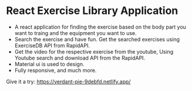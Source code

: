 # React Exercise Library Application

- A react application for finding the exercise based on the body part you want to traing and the equipment you want to use.
- Search the exercise and have fun. Get the searched exercises using ExerciseDB API from RapidAPI.
- Get the video for the respective exercise from the youtube, Using Youtube search and download API from the RapidAPI.
- Material ui is used to design.
- Fully responsive, and much more.

Give it a try:
https://verdant-pie-9debfd.netlify.app/
